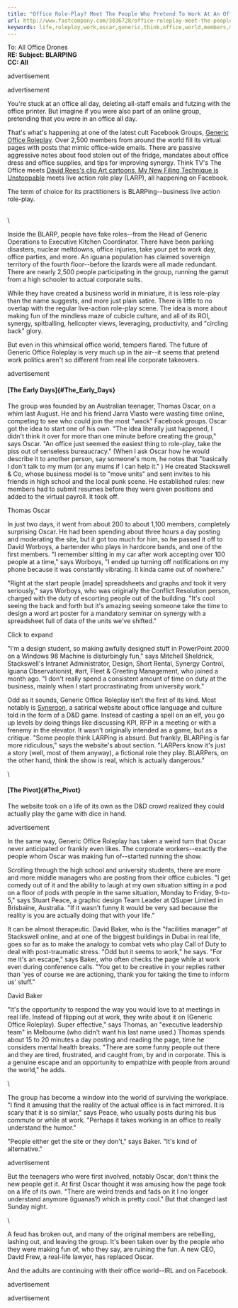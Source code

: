 ```yaml
---
title: "Office Role-Play? Meet The People Who Pretend To Work At An Office Together"
url: http://www.fastcompany.com/3036728/office-roleplay-meet-the-people-who-pretend-to-work-at-an-office-together-for-fun
keywords: life,roleplay,work,oscar,generic,think,office,world,members,meet,pretend,group
---
```

To: All Office Drones\
**RE: Subject: BLARPING\
CC: All**

advertisement

advertisement

You're stuck at an office all day, deleting all-staff emails and futzing with the office printer. But imagine if you were also part of an online group, pretending that you were in an office all day.

That's what's happening at one of the latest cult Facebook Groups, [Generic Office Roleplay](https://www.facebook.com/groups/GenericOfficeRoleplay/). Over 2,500 members from around the world fill its virtual pages with posts that mimic office-wide emails. There are passive aggressive notes about food stolen out of the fridge, mandates about office dress and office supplies, and tips for improving synergy. Think TV's The Office meets [David Rees's clip Art cartoons, My New Filing Technique is Unstoppable](http://www.amazon.com/My-New-Filing-Technique-Unstoppable/dp/1573223824) meets live action role play (LARP), all happening on Facebook.

The term of choice for its practitioners is BLARPing--business live action role-play.

\
\

Inside the BLARP, people have fake roles--from the Head of Generic Operations to Executive Kitchen Coordinator. There have been parking disasters, nuclear meltdowns, office injuries, take your pet to work day, office parties, and more. An iguana population has claimed sovereign territory of the fourth floor--before the lizards were all made redundant. There are nearly 2,500 people participating in the group, running the gamut from a high schooler to actual corporate suits.

While they have created a business world in miniature, it is less role-play than the name suggests, and more just plain satire. There is little to no overlap with the regular live-action role-play scene. The idea is more about making fun of the mindless maze of cubicle culture, and all of its ROI, synergy, spitballing, helicopter views, leveraging, productivity, and "circling back" glory.

But even in this whimsical office world, tempers flared. The future of Generic Office Roleplay is very much up in the air--it seems that pretend work politics aren't so different from real life corporate takeovers.

advertisement

#### [The Early Days]{#The_Early_Days}

The group was founded by an Australian teenager, Thomas Oscar, on a whim last August. He and his friend Jarra Vlasto were wasting time online, competing to see who could join the most "wack" Facebook groups. Oscar got the idea to start one of his own. "The idea literally just happened, I didn't think it over for more than one minute before creating the group," says Oscar. "An office just seemed the easiest thing to role-play, take the piss out of senseless bureaucracy." (When I ask Oscar how he would describe it to another person, say someone's mom, he notes that "basically I don't talk to my mum (or any mums if I can help it." ) He created Stackswell & Co, whose business model is to "move units" and sent invites to his friends in high school and the local punk scene. He established rules: new members had to submit resumes before they were given positions and added to the virtual payroll. It took off.

Thomas Oscar

In just two days, it went from about 200 to about 1,100 members, completely surprising Oscar. He had been spending about three hours a day posting and moderating the site, but it got too much for him, so he passed it off to David Worboys, a bartender who plays in hardcore bands, and one of the first members. "I remember sitting in my car after work accepting over 100 people at a time," says Worboys, "I ended up turning off notifications on my phone because it was constantly vibrating. It kinda came out of nowhere."

"Right at the start people \[made\] spreadsheets and graphs and took it very seriously," says Worboys, who was originally the Conflict Resolution person, charged with the duty of escorting people out of the building. "It's cool seeing the back and forth but it's amazing seeing someone take the time to design a word art poster for a mandatory seminar on synergy with a spreadsheet full of data of the units we've shifted."

Click to expand

"I'm a design student, so making awfully designed stuff in PowerPoint 2000 on a Windows 98 Machine is disturbingly fun," says Mitchell Sheldrick, Stackswell's Intranet Administrator, Design, Short Rental, Synergy Control, Iguana Observationist, \#art, Fleet & Greeting Management, who joined a month ago. "I don't really spend a consistent amount of time on duty at the business, mainly when I start procrastinating from university work."

Odd as it sounds, Generic Office Roleplay isn't the first of its kind. Most notably is [Synergon](http://synergonrpg.com/), a satirical website about office language and culture told in the form of a D&D game. Instead of casting a spell on an elf, you go up levels by doing things like discussing KPI, RFP in a meeting or with a frenemy in the elevator. It wasn't originally intended as a game, but as a critique. "Some people think LARPing is absurd. But frankly, BLARPing is far more ridiculous," says the website's about section. "LARPers know it's just a story (well, most of them anyway), a fictional role they play. BLARPers, on the other hand, think the show is real, which is actually dangerous."

\

#### [The Pivot]{#The_Pivot}

The website took on a life of its own as the D&D crowd realized they could actually play the game with dice in hand.

advertisement

In the same way, Generic Office Roleplay has taken a weird turn that Oscar never anticipated or frankly even likes. The corporate workers--exactly the people whom Oscar was making fun of--started running the show.

Scrolling through the high school and university students, there are more and more middle managers who are posting from their office cubicles. "I get comedy out of it and the ability to laugh at my own situation sitting in a pod on a floor of pods with people in the same situation, Monday to Friday, 9-to-5," says Stuart Peace, a graphic design Team Leader at QSuper Limited in Brisbaine, Australia. "If it wasn't funny it would be very sad because the reality is you are actually doing that with your life."

It can be almost therapeutic. David Baker, who is the "facilities manager" at Stackswell online, and at one of the biggest buildings in Dubai in real life, goes so far as to make the analogy to combat vets who play Call of Duty to deal with post-traumatic stress. "Odd but it seems to work," he says. "For me it's an escape," says Baker, who often checks the page while at work even during conference calls. "You get to be creative in your replies rather than 'yes of course we are actioning, thank you for taking the time to inform us' stuff."

David Baker

"It's the opportunity to respond the way you would love to at meetings in real life. Instead of flipping out at work, they write about it on (Generic Office Roleplay). Super effective," says Thomas, an "executive leadership team" in Melbourne (who didn't want his last name used.) Thomas spends about 15 to 20 minutes a day posting and reading the page, time he considers mental health breaks. "There are some funny people out there and they are tired, frustrated, and caught from, by and in corporate. This is a genuine escape and an opportunity to empathize with people from around the world," he adds.

\

The group has become a window into the world of surviving the workplace. "I find it amusing that the reality of the actual office is in fact mirrored. It is scary that it is so similar," says Peace, who usually posts during his bus commute or while at work. "Perhaps it takes working in an office to really understand the humor."

"People either get the site or they don't," says Baker. "It's kind of alternative."

advertisement

But the teenagers who were first involved, notably Oscar, don't think the new people get it. At first Oscar thought it was amusing how the page took on a life of its own. "There are weird trends and fads on it I no longer understand anymore (iguanas?) which is pretty cool." But that changed last Sunday night.

\

A feud has broken out, and many of the original members are rebelling, lashing out, and leaving the group. It's been taken over by the people who they were making fun of, who they say, are ruining the fun. A new CEO, David Frew, a real-life lawyer, has replaced Oscar.

And the adults are continuing with their office world--IRL and on Facebook.

advertisement

advertisement
